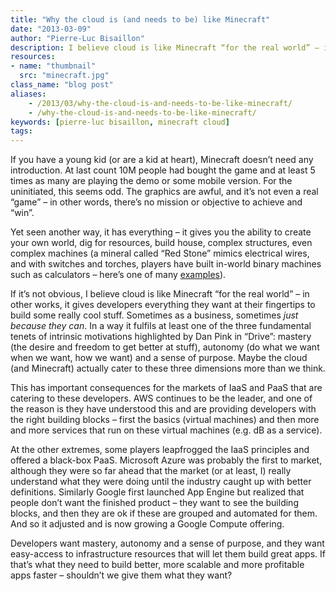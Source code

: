 ```yaml
---
title: "Why the cloud is (and needs to be) like Minecraft"
date: "2013-03-09"
author: "Pierre-Luc Bisaillon"
description: I believe cloud is like Minecraft “for the real world” – in other works, it gives developers everything they want at their fingertips to build some really cool stuff.
resources:
- name: "thumbnail"
  src: "minecraft.jpg"
class_name: "blog post"
aliases:
    - /2013/03/why-the-cloud-is-and-needs-to-be-like-minecraft/
    - /why-the-cloud-is-and-needs-to-be-like-minecraft/
keywords: [pierre-luc bisaillon, minecraft cloud]
tags:
---
```


If you have a young kid (or are a kid at heart), Minecraft doesn’t need any introduction. At last count 10M people had bought the game and at least 5 times as many are playing the demo or some mobile version. For the uninitiated, this seems odd. The graphics are awful, and it’s not even a real “game” – in other words, there’s no mission or objective to achieve and “win”.

Yet seen another way, it has everything – it gives you the ability to create your own world, dig for resources, build house, complex structures, even complex machines (a mineral called “Red Stone” mimics electrical wires, and with switches and torches, players have built in-world binary machines such as calculators – here’s one of many <a href="http://www.youtube.com/watch?v=PiKWqpnqY7o">examples</a>).

If it’s not obvious, I believe cloud is like Minecraft “for the real world” – in other works, it gives developers everything they want at their fingertips to build some really cool stuff. Sometimes as a business, sometimes <em>just because they can</em>. In a way it fulfils at least one of the three fundamental tenets of intrinsic motivations highlighted by Dan Pink in “Drive”: mastery (the desire and freedom to get better at stuff), autonomy (do what we want when we want, how we want) and a sense of purpose. Maybe the cloud (and Minecraft) actually cater to these three dimensions more than we think.

This has important consequences for the markets of IaaS and PaaS that are catering to these developers. AWS continues to be the leader, and one of the reason is they have understood this and are providing developers with the right building blocks – first the basics (virtual machines) and then more and more services that run on these virtual machines (e.g. dB as a service).

At the other extremes, some players leapfrogged the IaaS principles and offered a black-box PaaS. Microsoft Azure was probably the first to market, although they were so far ahead that the market (or at least, I) really understand what they were doing until the industry caught up with better definitions. Similarly Google first launched App Engine but realized that people don’t want the finished product – they want to see the building blocks, and then they are ok if these are grouped and automated for them. And so it adjusted and is now growing a Google Compute offering.

Developers want mastery, autonomy and a sense of purpose, and they want easy-access to infrastructure resources that will let them build great apps. If that’s what they need to build better, more scalable and more profitable apps faster – shouldn’t we give them what they want?